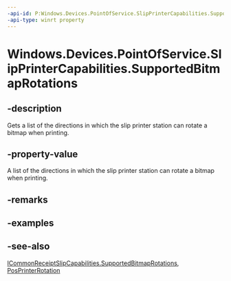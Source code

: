 ```yaml
---
-api-id: P:Windows.Devices.PointOfService.SlipPrinterCapabilities.SupportedBitmapRotations
-api-type: winrt property
---
```


<!-- Property syntax
public Windows.Foundation.Collections.IVectorView<Windows.Devices.PointOfService.PosPrinterRotation> SupportedBitmapRotations { get; }
-->

# Windows.Devices.PointOfService.SlipPrinterCapabilities.SupportedBitmapRotations

## -description
Gets a list of the directions in which the slip printer station can rotate a bitmap when printing.

## -property-value
A list of the directions in which the slip printer station can rotate a bitmap when printing.

## -remarks

## -examples

## -see-also
[ICommonReceiptSlipCapabilities.SupportedBitmapRotations](icommonreceiptslipcapabilities_supportedbitmaprotations.md), [PosPrinterRotation](posprinterrotation.md)